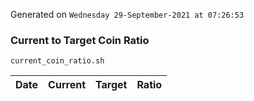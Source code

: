 Generated on `Wednesday 29-September-2021 at 07:26:53`

### Current to Target Coin Ratio
`current_coin_ratio.sh`

Date|Current|Target|Ratio
---|---|---|---
